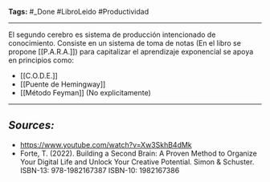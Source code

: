 **Tags:** #_Done 
#LibroLeido #Productividad 
- - -
El segundo cerebro es sistema de producción intencionado de conocimiento. Consiste en un sistema de toma de notas (En el libro se propone [[P.A.R.A.]]) para capitalizar el aprendizaje exponencial se apoya en  principios como:
- [[C.O.D.E.]]
- [[Puente de Hemingway]]
- [[Método Feyman]] (No explicitamente)
- - - 
## ***Sources:***
- https://www.youtube.com/watch?v=Xw3SkhB4dMk
- Forte, T. (2022). Building a Second Brain: A Proven Method to Organize Your Digital Life and Unlock Your Creative Potential. Simon & Schuster. ISBN-13: 978-1982167387 ISBN-10: 1982167386 